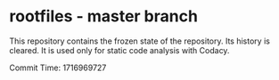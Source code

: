 # rootfiles - master branch

This repository contains the frozen state of the repository.
Its history is cleared. It is used only for static code
analysis with Codacy.

Commit Time: 1716969727